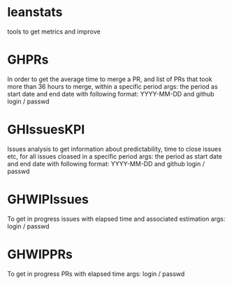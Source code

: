 # leanstats
tools to get metrics and improve

# GHPRs
In order to get the average time to merge a PR, and list of PRs that took more than 36 hours to merge, within a specific period
args: the period as start date and end date with following format: YYYY-MM-DD and github login / passwd

# GHIssuesKPI
Issues analysis to get information about predictability, time to close issues etc, for all issues cloased in a specific period
args: the period as start date and end date with following format: YYYY-MM-DD and github login / passwd

# GHWIPIssues
To get in progress issues with elapsed time and associated estimation
args: login / passwd

# GHWIPPRs
To get in progress PRs with elapsed time
args: login / passwd
